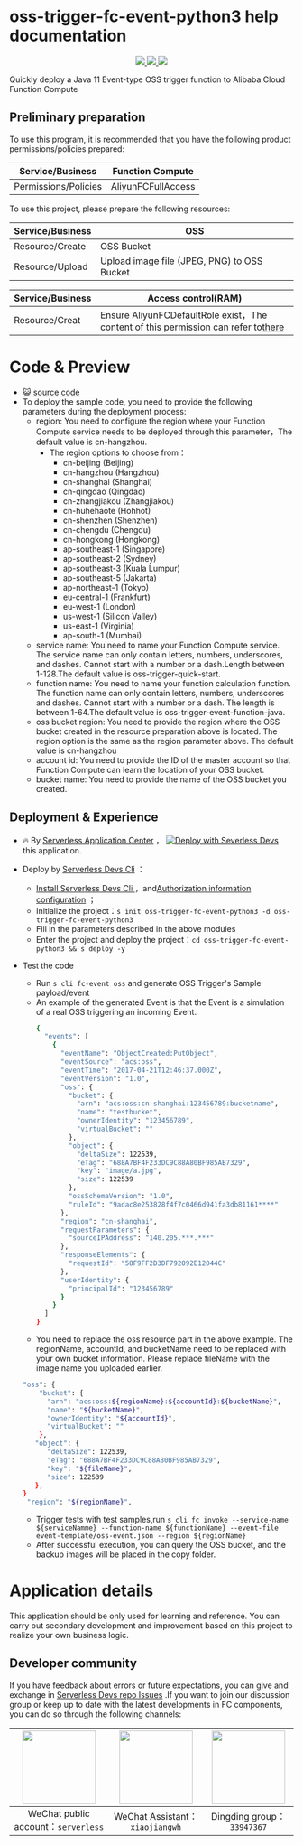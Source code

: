 # oss-trigger-fc-event-python3 help documentation

<p align="center" class="flex justify-center">
    <a href="https://www.serverless-devs.com" class="ml-1">
    <img src="http://editor.devsapp.cn/icon?package=oss-trigger-fc-event-python3&type=packageType">
  </a>
  <a href="http://www.devsapp.cn/details.html?name=oss-trigger-fc-event-python3" class="ml-1">
    <img src="http://editor.devsapp.cn/icon?package=oss-trigger-fc-event-python3&type=packageVersion">
  </a>
  <a href="http://www.devsapp.cn/details.html?name=oss-trigger-fc-event-python3" class="ml-1">
    <img src="http://editor.devsapp.cn/icon?package=oss-trigger-fc-event-python3&type=packageDownload">
  </a>
</p>

<description>

Quickly deploy a Java 11 Event-type OSS trigger function to Alibaba Cloud Function Compute

</description>


## Preliminary preparation
To use this program, it is recommended that you have the following product permissions/policies prepared:

| Service/Business | Function Compute   |
| --- |--------------------|
| Permissions/Policies | AliyunFCFullAccess |

To use this project, please prepare the following resources:

| Service/Business | OSS                                         |
|------------------|---------------------------------------------|
| Resource/Create  | OSS Bucket                                  |
| Resource/Upload  | Upload image file (JPEG, PNG) to OSS Bucket |

| Service/Business | Access control(RAM)                                                                                                                      |
| --- |------------------------------------------------------------------------------------------------------------------------------------------|
| Resource/Creat | Ensure AliyunFCDefaultRole exist，The content of this permission can refer to[there](https://help.aliyun.com/document_detail/181589.html) |


<codepre id="codepre">

# Code & Preview

- [ :smiley_cat: source code](https://github.com/devsapp/start-fc/blob/main/event-function/oss-trigger-fc-event-python3)
- To deploy the sample code, you need to provide the following parameters during the deployment process:
    - region: You need to configure the region where your Function Compute service needs to be deployed through this parameter，The default value is cn-hangzhou.
        - The region options to choose from：
            - cn-beijing (Beijing)
            - cn-hangzhou (Hangzhou)
            - cn-shanghai (Shanghai)
            - cn-qingdao (Qingdao)
            - cn-zhangjiakou (Zhangjiakou)
            - cn-huhehaote (Hohhot)
            - cn-shenzhen (Shenzhen)
            - cn-chengdu (Chengdu)
            - cn-hongkong (Hongkong)
            - ap-southeast-1 (Singapore)
            - ap-southeast-2 (Sydney)
            - ap-southeast-3 (Kuala Lumpur)
            - ap-southeast-5 (Jakarta)
            - ap-northeast-1 (Tokyo)
            - eu-central-1 (Frankfurt)
            - eu-west-1 (London)
            - us-west-1 (Silicon Valley)
            - us-east-1 (Virginia)
            - ap-south-1 (Mumbai)
    - service name: You need to name your Function Compute service. The service name can only contain letters, numbers, underscores, and dashes. Cannot start with a number or a dash.Length between 1-128.The default value is oss-trigger-quick-start.
    - function name: You need to name your function calculation function. The function name can only contain letters, numbers, underscores and dashes. Cannot start with a number or a dash. The length is between 1-64.The default value is oss-trigger-event-function-java.
    - oss bucket region:  You need to provide the region where the OSS bucket created in the resource preparation above is located. The region option is the same as the region parameter above. The default value is cn-hangzhou
    - account id: You need to provide the ID of the master account so that Function Compute can learn the location of your OSS bucket.
    - bucket name: You need to provide the name of the OSS bucket you created.

</codepre>

<deploy>

## Deployment & Experience

<appcenter>

-  :fire:  By [Serverless Application Center](https://fcnext.console.aliyun.com/applications/create?template=oss-trigger-fc-event-python3) ，
   [![Deploy with Severless Devs](https://img.alicdn.com/imgextra/i1/O1CN01w5RFbX1v45s8TIXPz_!!6000000006118-55-tps-95-28.svg)](https://fcnext.console.aliyun.com/applications/create?template=oss-trigger-fc-event-python3)  this application.

</appcenter>

- Deploy by [Serverless Devs Cli](https://www.serverless-devs.com/serverless-devs/install) ：
    - [Install Serverless Devs Cli ](https://www.serverless-devs.com/serverless-devs/install) ，and[Authorization information configuration](https://www.serverless-devs.com/fc/config) ；
    - Initialize the project：`s init oss-trigger-fc-event-python3 -d oss-trigger-fc-event-python3`
    - Fill in the parameters described in the above modules
    - Enter the project and deploy the project：`cd oss-trigger-fc-event-python3 && s deploy -y`

- Test the code
    - Run `s cli fc-event oss` and generate OSS Trigger's Sample payload/event
    - An example of the generated Event is that the Event is a simulation of a real OSS triggering an incoming Event.
      ```bash
      {
        "events": [
          {
            "eventName": "ObjectCreated:PutObject",
            "eventSource": "acs:oss",
            "eventTime": "2017-04-21T12:46:37.000Z",
            "eventVersion": "1.0",
            "oss": {
              "bucket": {
                "arn": "acs:oss:cn-shanghai:123456789:bucketname",
                "name": "testbucket",
                "ownerIdentity": "123456789",
                "virtualBucket": ""
              },
              "object": {
                "deltaSize": 122539,
                "eTag": "688A7BF4F233DC9C88A80BF985AB7329",
                "key": "image/a.jpg",
                "size": 122539
              },
              "ossSchemaVersion": "1.0",
              "ruleId": "9adac8e253828f4f7c0466d941fa3db81161****"
            },
            "region": "cn-shanghai",
            "requestParameters": {
              "sourceIPAddress": "140.205.***.***"
            },
            "responseElements": {
              "requestId": "58F9FF2D3DF792092E12044C"
            },
            "userIdentity": {
              "principalId": "123456789"
            }
          }
        ]
      }
      ```
    - You need to replace the oss resource part in the above example. The regionName, accountId, and bucketName need to be replaced with your own bucket information. Please replace fileName with the image name you uploaded earlier.
  ```bash
  "oss": {
      "bucket": {
        "arn": "acs:oss:${regionName}:${accountId}:${bucketName}",
        "name": "${bucketName}",
        "ownerIdentity": "${accountId}",
        "virtualBucket": ""
      },
     "object": {
        "deltaSize": 122539,
        "eTag": "688A7BF4F233DC9C88A80BF985AB7329",
        "key": "${fileName}",
        "size": 122539
     },
  }
   "region": "${regionName}",
  ```
    - Trigger tests with test samples,run `s cli fc invoke --service-name ${serviceNamme} --function-name ${functionName} --event-file event-template/oss-event.json --region ${regionName}`
    - After successful execution, you can query the OSS bucket, and the backup images will be placed in the copy folder.

</deploy>

<appdetail id="flushContent">

# Application details



This application should be only used for learning and reference. You can carry out secondary development and improvement based on this project to realize your own business logic.



</appdetail>

<devgroup>

## Developer community

If you have feedback about errors or future expectations, you can give and exchange in  [Serverless Devs repo Issues](https://github.com/serverless-devs/serverless-devs/issues) .If you want to join our discussion group or keep up to date with the latest developments in FC components, you can do so through the following channels:

<p align="center">

| <img src="https://serverless-article-picture.oss-cn-hangzhou.aliyuncs.com/1635407298906_20211028074819117230.png" width="130px" > | <img src="https://serverless-article-picture.oss-cn-hangzhou.aliyuncs.com/1635407044136_20211028074404326599.png" width="130px" > | <img src="https://serverless-article-picture.oss-cn-hangzhou.aliyuncs.com/1635407252200_20211028074732517533.png" width="130px" > |
|--- | --- | --- |
| <center>WeChat public account：`serverless`</center> | <center>WeChat Assistant：`xiaojiangwh`</center> | <center>Dingding group：`33947367`</center> | 

</p>

</devgroup>
